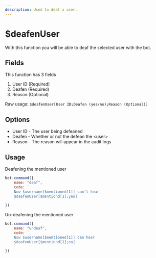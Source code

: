 ```yaml
---
description: Used to deaf a user.
---
```


# $deafenUser

With this function you will be able to deaf the selected user with the bot.

## Fields

This function has 3 fields

1. User ID \(Required\)
2. Deafen \(Required\)
3. Reason \(Optional\)

Raw usage: `$deafenUser[User ID;Deafen (yes/no);Reason (Optional)]`

## Options

* User ID - The user being defeaned
* Deafen - Whether or not the defean the &lt;user&gt;
* Reason - The reason will appear in the audit logs

## Usage

Deafening the mentioned user

```javascript
bot.command({
    name: "deaf",
    code: `
    Now $username[$mentioned[1]] can't hear
    $deafenUser[$mentiond[1];yes]
    `
})
```

Un-deafening the mentioned user

```javascript
bot.command({
    name: "undeaf",
    code: `
    Now $username[$mentioned[1]] can hear
    $deafenUser[$mentiond[1];no]
    `
})
```

